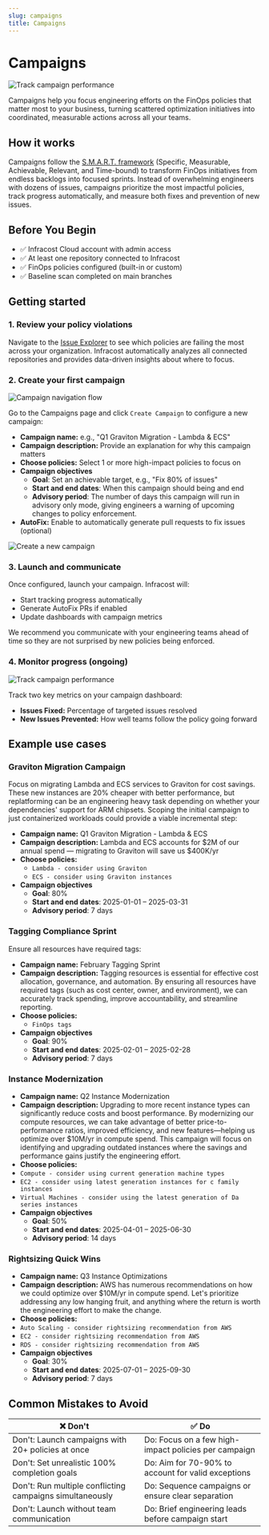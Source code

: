 ```yaml
---
slug: campaigns
title: Campaigns
---
```


# Campaigns

![Track campaign performance](/img/infracost-cloud/campaigns/campaigns-performance.png)

Campaigns help you focus engineering efforts on the FinOps policies that matter most to your business, turning scattered optimization initiatives into coordinated, measurable actions across all your teams.

## How it works

Campaigns follow the [S.M.A.R.T. framework](https://en.wikipedia.org/wiki/SMART_criteria) (Specific, Measurable, Achievable, Relevant, and Time-bound) to transform FinOps initiatives from endless backlogs into focused sprints. Instead of overwhelming engineers with dozens of issues, campaigns prioritize the most impactful policies, track progress automatically, and measure both fixes and prevention of new issues.

## Before You Begin

* ✅ Infracost Cloud account with admin access
* ✅ At least one repository connected to Infracost
* ✅ FinOps policies configured (built-in or custom)
* ✅ Baseline scan completed on main branches

## Getting started

### 1. Review your policy violations

Navigate to the [Issue Explorer](/infracost_cloud/issue_explorer/) to see which policies are failing the most across your organization. Infracost automatically analyzes all connected repositories and provides data-driven insights about where to focus.

### 2. Create your first campaign

![Campaign navigation flow](/img/infracost-cloud/campaigns/campaigns-navigation.png)

Go to the Campaigns page and click `Create Campaign` to configure a new campaign:

* **Campaign name:** e.g., "Q1 Graviton Migration - Lambda & ECS"
* **Campaign description:** Provide an explanation for why this campaign matters
* **Choose policies:** Select 1 or more high-impact policies to focus on
* **Campaign objectives**
  *  **Goal**: Set an achievable target, e.g., "Fix 80% of issues"
  *  **Start and end dates**: When this campaign should being and end
  *  **Advisory period**: The number of days this campaign will run in advisory only mode, giving engineers a warning of upcoming changes to policy enforcement.
* **AutoFix:** Enable to automatically generate pull requests to fix issues (optional)

![Create a new campaign](/img/infracost-cloud/campaigns/campaigns-create.png)


### 3. Launch and communicate

Once configured, launch your campaign. Infracost will:

* Start tracking progress automatically
* Generate AutoFix PRs if enabled
* Update dashboards with campaign metrics

We recommend you communicate with your engineering teams ahead of time so they are not surprised by new policies being enforced.

### 4. Monitor progress (ongoing)

![Track campaign performance](/img/infracost-cloud/campaigns/campaigns-performance.png)

Track two key metrics on your campaign dashboard:

* **Issues Fixed:** Percentage of targeted issues resolved
* **New Issues Prevented:** How well teams follow the policy going forward

## Example use cases

### Graviton Migration Campaign

Focus on migrating Lambda and ECS services to Graviton for cost savings. These new instances are 20%
cheaper with better performance, but replatforming can be an engineering heavy task depending on 
whether your dependencies' support for ARM chipsets. Scoping the initial campaign to just
containerized workloads could provide a viable incremental step:

* **Campaign name:** Q1 Graviton Migration - Lambda & ECS
* **Campaign description:** Lambda and ECS accounts for $2M of our annual spend — migrating to Graviton will save us $400K/yr
* **Choose policies:** 
  * `Lambda - consider using Graviton`
  * `ECS - consider using Graviton instances`
* **Campaign objectives**
  *  **Goal**: 80%
  *  **Start and end dates**: 2025-01-01 – 2025-03-31
  *  **Advisory period**: 7 days

### Tagging Compliance Sprint

Ensure all resources have required tags:

* **Campaign name:** February Tagging Sprint
* **Campaign description:** Tagging resources is essential for effective cost allocation, governance, and automation. By ensuring all resources have required tags (such as cost center, owner, and environment), we can accurately track spending, improve accountability, and streamline reporting. 
* **Choose policies:** 
  * `FinOps tags`
* **Campaign objectives**
  *  **Goal**: 90%
  *  **Start and end dates**: 2025-02-01 – 2025-02-28
  *  **Advisory period**: 7 days

### Instance Modernization

* **Campaign name:** Q2 Instance Modernization
* **Campaign description:** Upgrading to more recent instance types can significantly reduce costs and boost performance. By modernizing our compute resources, we can take advantage of better price-to-performance ratios, improved efficiency, and new features—helping us optimize over $10M/yr in compute spend. This campaign will focus on identifying and upgrading outdated instances where the savings and performance gains justify the engineering effort.
* **Choose policies:** 
 * `Compute - consider using current generation machine types`
 * `EC2 - consider using latest generation instances for c family instances`
 * `Virtual Machines - consider using the latest generation of Da series instances`
* **Campaign objectives**
  *  **Goal**: 50%
  *  **Start and end dates**: 2025-04-01 – 2025-06-30
  *  **Advisory period**: 14 days

### Rightsizing Quick Wins

* **Campaign name:** Q3 Instance Optimizations
* **Campaign description:** AWS has numerous recommendations on how we could optimize over $10M/yr in compute spend. Let's prioritize addressing any low hanging fruit, and anything where the return is worth the engineering effort to make the change.
* **Choose policies:** 
 * `Auto Scaling - consider rightsizing recommendation from AWS`
 * `EC2 - consider rightsizing recommendation from AWS`
 * `RDS - consider rightsizing recommendation from AWS`
* **Campaign objectives**
  *  **Goal**: 30%
  *  **Start and end dates**: 2025-07-01 – 2025-09-30
  *  **Advisory period**: 7 days

## Common Mistakes to Avoid

| ❌ Don't | ✅ Do |
| -------- | ----- |
| Don't: Launch campaigns with 20+ policies at once | Do: Focus on a few high-impact policies per campaign |
| Don't: Set unrealistic 100% completion goals | Do: Aim for 70-90% to account for valid exceptions |
| Don't: Run multiple conflicting campaigns simultaneously | Do: Sequence campaigns or ensure clear separation |
| Don't: Launch without team communication | Do: Brief engineering leads before campaign start |

